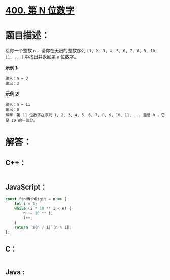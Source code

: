 # [400. 第 N 位数字](https://leetcode-cn.com/problems/nth-digit/)

# 题目描述：

给你一个整数 `n` ，请你在无限的整数序列 `[1, 2, 3, 4, 5, 6, 7, 8, 9, 10, 11, ...]` 中找出并返回第 `n` 位数字。



**示例 1:**

```
输入：n = 3
输出：3
```

 **示例 2:**

```
输入：n = 11
输出：0
解释：第 11 位数字在序列 1, 2, 3, 4, 5, 6, 7, 8, 9, 10, 11, ... 里是 0 ，它是 10 的一部分。
```



# 解答：

## C++：

```cpp

```

## JavaScript：

```javascript
const findNthDigit = n => {
    let i = 1;
    while (i * 10 ** i < n) {
        n += 10 ** i;
        i++;
    }
    return `${n / i}`[n % i];
};
```

## C：

```c

```

## Java :
```java

```
